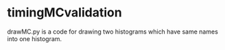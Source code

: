 # timingMCvalidation

drawMC.py is a code for drawing two histograms which have same names into one histogram.
